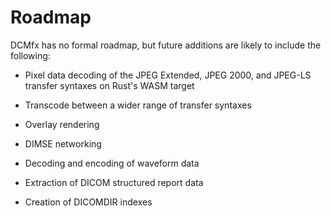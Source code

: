 # Roadmap

DCMfx has no formal roadmap, but future additions are likely to include the
following:

- Pixel data decoding of the JPEG Extended, JPEG 2000, and JPEG-LS transfer
  syntaxes on Rust's WASM target

- Transcode between a wider range of transfer syntaxes

- Overlay rendering

- DIMSE networking

- Decoding and encoding of waveform data

- Extraction of DICOM structured report data

- Creation of DICOMDIR indexes
